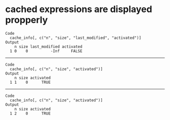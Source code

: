 # cached expressions are displayed propperly

    Code
      cache_info[, c("n", "size", "last_modified", "activated")]
    Output
        n size last_modified activated
      1 0    0          -Inf     FALSE

---

    Code
      cache_info[, c("n", "size", "activated")]
    Output
        n size activated
      1 1    0      TRUE

---

    Code
      cache_info[, c("n", "size", "activated")]
    Output
        n size activated
      1 2    0      TRUE

